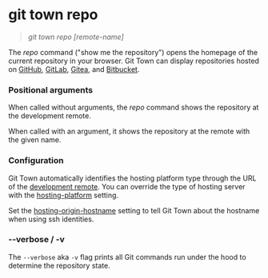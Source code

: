 # git town repo

> _git town repo [remote-name]_

The _repo_ command ("show me the repository") opens the homepage of the current
repository in your browser. Git Town can display repositories hosted on
[GitHub](https://github.com), [GitLab](https://gitlab.com),
[Gitea](https://gitea.com), and [Bitbucket](https://bitbucket.org).

### Positional arguments

When called without arguments, the _repo_ command shows the repository at the
development remote.

When called with an argument, it shows the repository at the remote with the
given name.

### Configuration

Git Town automatically identifies the hosting platform type through the URL of
the [development remote](../preferences/dev-remote.md). You can override the
type of hosting server with the
[hosting-platform](../preferences/hosting-platform.md) setting.

Set the [hosting-origin-hostname](../preferences/hosting-origin-hostname.md)
setting to tell Git Town about the hostname when using ssh identities.

### --verbose / -v

The `--verbose` aka `-v` flag prints all Git commands run under the hood to
determine the repository state.
